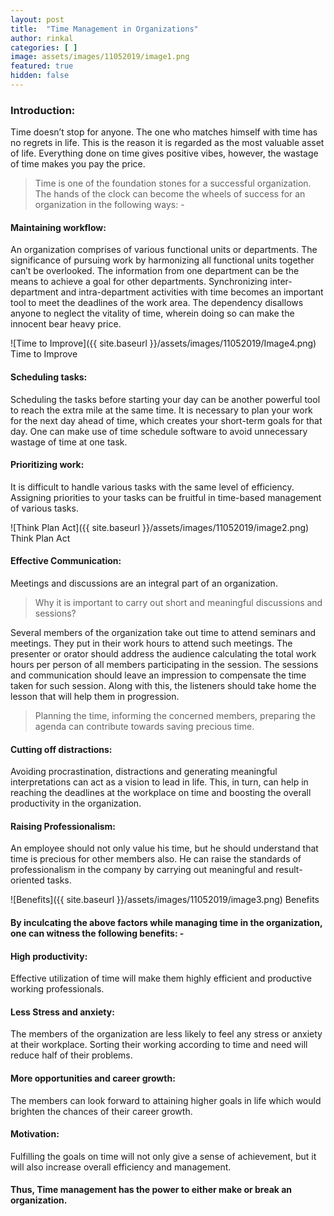 ```yaml
---
layout: post
title:  "Time Management in Organizations"
author: rinkal
categories: [ ]
image: assets/images/11052019/image1.png
featured: true
hidden: false
---
```


### Introduction: 
Time doesn’t stop for anyone. The one who matches himself with time has no regrets in life. This is the reason it is regarded as the most valuable asset of life. Everything done on time gives positive vibes, however, the wastage of time makes you pay the price.

> Time is one of the foundation stones for a successful organization. The hands of the clock can become the wheels of success for an organization in the following ways: -

#### Maintaining workflow:
An organization comprises of various functional units or departments. The significance of pursuing work by harmonizing all functional units together can’t be overlooked. The information from one department can be the means to achieve a goal for other departments. Synchronizing inter-department and intra-department activities with time becomes an important tool to meet the deadlines of the work area. The dependency disallows anyone to neglect the vitality of time, wherein doing so can make the innocent bear heavy price.

![Time to Improve]({{ site.baseurl }}/assets/images/11052019/Image4.png)
Time to Improve

#### Scheduling tasks:
Scheduling the tasks before starting your day can be another powerful tool to reach the extra mile at the same time. It is necessary to plan your work for the next day ahead of time, which creates your short-term goals for that day. One can make use of time schedule software to avoid unnecessary wastage of time at one task.

#### Prioritizing work:
It is difficult to handle various tasks with the same level of efficiency. Assigning priorities to your tasks can be fruitful in time-based management of various tasks. 

![Think Plan Act]({{ site.baseurl }}/assets/images/11052019/image2.png)
Think Plan Act

#### Effective Communication:
Meetings and discussions are an integral part of an organization.

>Why it is important to carry out short and meaningful discussions and sessions?

Several members of the organization take out time to attend seminars and meetings. They put in their work hours to attend such meetings. The presenter or orator should address the audience calculating the total work hours per person of all members participating in the session. The sessions and communication should leave an impression to compensate the time taken for such session. Along with this, the listeners should take home the lesson that will help them in progression.  

> Planning the time, informing the concerned members, preparing the agenda can contribute towards saving precious time.

#### Cutting off distractions:
Avoiding procrastination, distractions and generating meaningful interpretations can act as a vision to lead in life.  This, in turn, can help in reaching the deadlines at the workplace on time and boosting the overall productivity in the organization.

#### Raising Professionalism:
An employee should not only value his time, but he should understand that time is precious for other members also. He can raise the standards of professionalism in the company by carrying out meaningful and result-oriented tasks.

![Benefits]({{ site.baseurl }}/assets/images/11052019/image3.png)
Benefits

#### By inculcating the above factors while managing time in the organization, one can witness the following benefits: -

#### High productivity:	
Effective utilization of time will make them highly efficient and productive working professionals.

#### Less Stress and anxiety: 
The members of the organization are less likely to feel any stress or anxiety at their workplace. Sorting their working according to time and need will reduce half of their problems.

#### More opportunities and career growth:	
The members can look forward to attaining higher goals in life which would brighten the chances of their career growth.	

#### Motivation:	
Fulfilling the goals on time will not only give a sense of achievement, but it will also increase overall efficiency and management.

#### Thus, Time management has the power to either make or break an organization.
